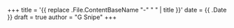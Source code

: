 +++
title = '{{ replace .File.ContentBaseName "-" " " | title }}'
date = {{ .Date }}
draft = true
author = "G Snipe"
+++

